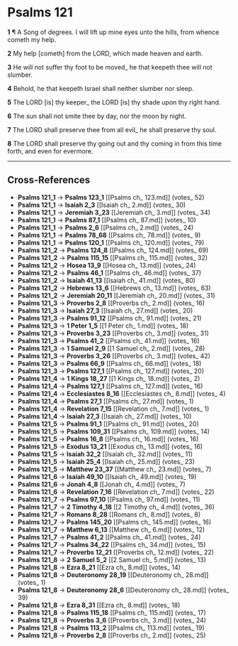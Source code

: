 # Psalms 121

**1** ¶ A Song of degrees. I will lift up mine eyes unto the hills, from whence cometh my help.

**2** My help [cometh] from the LORD, which made heaven and earth.

**3** He will not suffer thy foot to be moved_ he that keepeth thee will not slumber.

**4** Behold, he that keepeth Israel shall neither slumber nor sleep.

**5** The LORD [is] thy keeper_ the LORD [is] thy shade upon thy right hand.

**6** The sun shall not smite thee by day, nor the moon by night.

**7** The LORD shall preserve thee from all evil_ he shall preserve thy soul.

**8** The LORD shall preserve thy going out and thy coming in from this time forth, and even for evermore.

---

## Cross-References

- **Psalms 121_1** → **Psalms 123_1** [[Psalms ch_ 123.md]] (votes_ 52)
- **Psalms 121_1** → **Isaiah 2_3** [[Isaiah ch_ 2.md]] (votes_ 30)
- **Psalms 121_1** → **Jeremiah 3_23** [[Jeremiah ch_ 3.md]] (votes_ 34)
- **Psalms 121_1** → **Psalms 87_1** [[Psalms ch_ 87.md]] (votes_ 10)
- **Psalms 121_1** → **Psalms 2_6** [[Psalms ch_ 2.md]] (votes_ 24)
- **Psalms 121_1** → **Psalms 78_68** [[Psalms ch_ 78.md]] (votes_ 9)
- **Psalms 121_1** → **Psalms 120_1** [[Psalms ch_ 120.md]] (votes_ 79)
- **Psalms 121_2** → **Psalms 124_8** [[Psalms ch_ 124.md]] (votes_ 69)
- **Psalms 121_2** → **Psalms 115_15** [[Psalms ch_ 115.md]] (votes_ 32)
- **Psalms 121_2** → **Hosea 13_9** [[Hosea ch_ 13.md]] (votes_ 24)
- **Psalms 121_2** → **Psalms 46_1** [[Psalms ch_ 46.md]] (votes_ 37)
- **Psalms 121_2** → **Isaiah 41_13** [[Isaiah ch_ 41.md]] (votes_ 80)
- **Psalms 121_2** → **Hebrews 13_6** [[Hebrews ch_ 13.md]] (votes_ 63)
- **Psalms 121_2** → **Jeremiah 20_11** [[Jeremiah ch_ 20.md]] (votes_ 31)
- **Psalms 121_3** → **Proverbs 2_8** [[Proverbs ch_ 2.md]] (votes_ 16)
- **Psalms 121_3** → **Isaiah 27_3** [[Isaiah ch_ 27.md]] (votes_ 20)
- **Psalms 121_3** → **Psalms 91_12** [[Psalms ch_ 91.md]] (votes_ 21)
- **Psalms 121_3** → **1 Peter 1_5** [[1 Peter ch_ 1.md]] (votes_ 18)
- **Psalms 121_3** → **Proverbs 3_23** [[Proverbs ch_ 3.md]] (votes_ 31)
- **Psalms 121_3** → **Psalms 41_2** [[Psalms ch_ 41.md]] (votes_ 16)
- **Psalms 121_3** → **1 Samuel 2_9** [[1 Samuel ch_ 2.md]] (votes_ 28)
- **Psalms 121_3** → **Proverbs 3_26** [[Proverbs ch_ 3.md]] (votes_ 42)
- **Psalms 121_3** → **Psalms 66_9** [[Psalms ch_ 66.md]] (votes_ 18)
- **Psalms 121_3** → **Psalms 127_1** [[Psalms ch_ 127.md]] (votes_ 20)
- **Psalms 121_4** → **1 Kings 18_27** [[1 Kings ch_ 18.md]] (votes_ 2)
- **Psalms 121_4** → **Psalms 127_1** [[Psalms ch_ 127.md]] (votes_ 16)
- **Psalms 121_4** → **Ecclesiastes 8_16** [[Ecclesiastes ch_ 8.md]] (votes_ 4)
- **Psalms 121_4** → **Psalms 27_1** [[Psalms ch_ 27.md]] (votes_ 1)
- **Psalms 121_4** → **Revelation 7_15** [[Revelation ch_ 7.md]] (votes_ 1)
- **Psalms 121_4** → **Isaiah 27_3** [[Isaiah ch_ 27.md]] (votes_ 10)
- **Psalms 121_5** → **Psalms 91_1** [[Psalms ch_ 91.md]] (votes_ 20)
- **Psalms 121_5** → **Psalms 109_31** [[Psalms ch_ 109.md]] (votes_ 14)
- **Psalms 121_5** → **Psalms 16_8** [[Psalms ch_ 16.md]] (votes_ 16)
- **Psalms 121_5** → **Exodus 13_21** [[Exodus ch_ 13.md]] (votes_ 16)
- **Psalms 121_5** → **Isaiah 32_2** [[Isaiah ch_ 32.md]] (votes_ 11)
- **Psalms 121_5** → **Isaiah 25_4** [[Isaiah ch_ 25.md]] (votes_ 23)
- **Psalms 121_5** → **Matthew 23_37** [[Matthew ch_ 23.md]] (votes_ 7)
- **Psalms 121_6** → **Isaiah 49_10** [[Isaiah ch_ 49.md]] (votes_ 19)
- **Psalms 121_6** → **Jonah 4_8** [[Jonah ch_ 4.md]] (votes_ 7)
- **Psalms 121_6** → **Revelation 7_16** [[Revelation ch_ 7.md]] (votes_ 22)
- **Psalms 121_7** → **Psalms 97_10** [[Psalms ch_ 97.md]] (votes_ 11)
- **Psalms 121_7** → **2 Timothy 4_18** [[2 Timothy ch_ 4.md]] (votes_ 36)
- **Psalms 121_7** → **Romans 8_28** [[Romans ch_ 8.md]] (votes_ 8)
- **Psalms 121_7** → **Psalms 145_20** [[Psalms ch_ 145.md]] (votes_ 16)
- **Psalms 121_7** → **Matthew 6_13** [[Matthew ch_ 6.md]] (votes_ 12)
- **Psalms 121_7** → **Psalms 41_2** [[Psalms ch_ 41.md]] (votes_ 24)
- **Psalms 121_7** → **Psalms 34_22** [[Psalms ch_ 34.md]] (votes_ 15)
- **Psalms 121_7** → **Proverbs 12_21** [[Proverbs ch_ 12.md]] (votes_ 22)
- **Psalms 121_8** → **2 Samuel 5_2** [[2 Samuel ch_ 5.md]] (votes_ 13)
- **Psalms 121_8** → **Ezra 8_21** [[Ezra ch_ 8.md]] (votes_ 14)
- **Psalms 121_8** → **Deuteronomy 28_19** [[Deuteronomy ch_ 28.md]] (votes_ 1)
- **Psalms 121_8** → **Deuteronomy 28_6** [[Deuteronomy ch_ 28.md]] (votes_ 39)
- **Psalms 121_8** → **Ezra 8_31** [[Ezra ch_ 8.md]] (votes_ 18)
- **Psalms 121_8** → **Psalms 115_18** [[Psalms ch_ 115.md]] (votes_ 17)
- **Psalms 121_8** → **Proverbs 3_6** [[Proverbs ch_ 3.md]] (votes_ 24)
- **Psalms 121_8** → **Psalms 113_2** [[Psalms ch_ 113.md]] (votes_ 19)
- **Psalms 121_8** → **Proverbs 2_8** [[Proverbs ch_ 2.md]] (votes_ 25)

